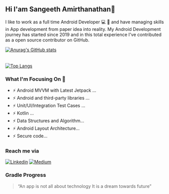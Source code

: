 ## Hi I'am Sangeeth Amirthanathan👋

I like to work as a full time Android Developer 💻 📱 and have managing skills in App development from paper idea into reality. My Android Development journey has started since 2019 and in this total experience I've contributed as a open source contributor on GitHub.


[![Anurag's GitHub stats](https://github-readme-stats.vercel.app/api?username=zansangeeth&theme=github_dark&show_icons=true)](https://github.com/anuraghazra/github-readme-stats)
<br/><br/><br/> [![Top Langs](https://github-readme-stats.vercel.app/api/top-langs/?username=zansangeeth&layout=compact)](https://github.com/zansangeeth)

### What I'm Focusing On 💪

- ⚡ Android MVVM with Latest Jetpack ...
- ⚡ Android and third-party libraries ... 
- ⚡ Unit/UI/Integration Test Cases ...
- ⚡ Kotlin ...
- ⚡ Data Structures and Algorithm...
- ⚡ Android Layout Architecture...
- ⚡ Secure code...

### Reach me via

[![Linkedin](https://img.shields.io/badge/LinkedIn-blue.svg?style=for-the-badge&logo=linkedin)](https://www.linkedin.com/in/sangeeth-amithanathan/)
[![Medium](https://img.shields.io/badge/Medium-black.svg?style=for-the-badge&logo=medium)](sangeeth-amirthanathan.medium.com)

### Gradle Progress 
> “An app is not all about technology It is a dream towards future”
